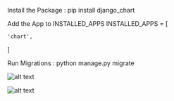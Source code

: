 Install the Package : pip install django_chart


Add the App to INSTALLED_APPS
INSTALLED_APPS = [

    'chart', 
]


Run Migrations : python manage.py migrate


![alt text](chart1.PNG)


![alt text](chart2.PNG)